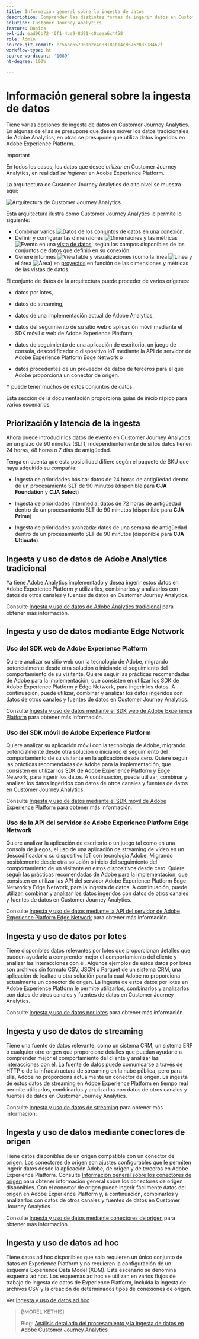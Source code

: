 ```yaml
---
title: Información general sobre la ingesta de datos
description: Comprender las distintas formas de ingerir datos en Customer Journey Analytics
solution: Customer Journey Analytics
feature: Basics
exl-id: ead96b72-40f1-4ce9-8d91-c8ceea6c4458
role: Admin
source-git-commit: ec56bc657961b2e4e8318ab14cd676288398462f
workflow-type: ht
source-wordcount: '1089'
ht-degree: 100%

---
```


# Información general sobre la ingesta de datos

Tiene varias opciones de ingesta de datos en Customer Journey Analytics. En algunas de ellas se presupone que desea mover los datos tradicionales de Adobe Analytics, en otras se presupone que utiliza datos ingeridos en Adobe Experience Platform.

>[!IMPORTANT]
>
>En todos los casos, los datos que desee _utilizar_ en Customer Journey Analytics, en realidad _se ingieren_ en Adobe Experience Platform.


La arquitectura de Customer Journey Analytics de alto nivel se muestra aquí:

![Arquitectura de Customer Journey Analytics](/help/getting-started/assets/cja-overview.svg)

Esta arquitectura ilustra cómo Customer Journey Analytics le permite lo siguiente:

* Combinar varios ![Datos](/help/assets/icons/Data.svg) de los conjuntos de datos en una [conexión](/help/connections/overview.md).
* Definir y configurar las dimensiones ![Dimensiones](/help/assets/icons/Dimensions.svg) y las métricas ![Evento](/help/assets/icons/Event.svg) en una [vista de datos](/help/data-views/data-views.md), según los campos disponibles de los conjuntos de datos que definió en su conexión.
* Genere informes ![ViewTable](/help/assets/icons/ViewTable.svg) y visualizaciones (como la línea ![Línea](/help/assets/icons/GraphTrend.svg) y el área ![Área](/help/assets/icons/GraphAreaStacked.svg)) en [proyectos](/help/analysis-workspace/home.md) en función de las dimensiones y métricas de las vistas de datos.

El conjunto de datos de la arquitectura puede proceder de varios orígenes:

* datos por lotes,

* datos de streaming,

* datos de una implementación actual de Adobe Analytics,

* datos del seguimiento de su sitio web o aplicación móvil mediante el SDK móvil o web de Adobe Experience Platform,

* datos de seguimiento de una aplicación de escritorio, un juego de consola, descodificador o dispositivo IoT mediante la API de servidor de Adobe Experience Platform Edge Network o

* datos procedentes de un proveedor de datos de terceros para el que Adobe proporciona un conector de origen.

Y puede tener muchos de estos conjuntos de datos.

Esta sección de la documentación proporciona guías de inicio rápido para varios escenarios.

## Priorización y latencia de la ingesta

Ahora puede introducir los datos de evento en Customer Journey Analytics en un plazo de 90 minutos (SLT), independientemente de si los datos tienen 24 horas, 48 horas o 7 días de antigüedad.

Tenga en cuenta que esta posibilidad difiere según el paquete de SKU que haya adquirido su compañía:

* Ingesta de prioridades básica: datos de 24 horas de antigüedad dentro de un procesamiento SLT de 90 minutos (disponible para **CJA Foundation** y **CJA Select**)

* Ingesta de prioridades intermedia: datos de 72 horas de antigüedad dentro de un procesamiento SLT de 90 minutos (disponible para **CJA Prime**)

* Ingesta de prioridades avanzada: datos de una semana de antigüedad dentro de un procesamiento SLT de 90 minutos (disponible para **CJA Ultimate**)

## Ingesta y uso de datos de Adobe Analytics tradicional

Ya tiene Adobe Analytics implementado y desea ingerir estos datos en Adobe Experience Platform y utilizarlos, combinarlos y analizarlos con datos de otros canales y fuentes de datos en Customer Journey Analytics.

Consulte [Ingesta y uso de datos de Adobe Analytics tradicional](./analytics.md) para obtener más información.


## Ingesta y uso de datos mediante Edge Network

### Uso del SDK web de Adobe Experience Platform

Quiere analizar su sitio web con la tecnología de Adobe, migrando potencialmente desde otra solución o iniciando el seguimiento del comportamiento de su visitante. Quiere seguir las prácticas recomendadas de Adobe para la implementación, que consisten en utilizar los SDK de Adobe Experience Platform y Edge Network, para ingerir los datos. A continuación, puede utilizar, combinar y analizar los datos ingeridos con datos de otros canales y fuentes de datos en Customer Journey Analytics.

Consulte [Ingesta y uso de datos mediante el SDK web de Adobe Experience Platform](./aepwebsdk.md) para obtener más información.

### Uso del SDK móvil de Adobe Experience Platform

Quiere analizar su aplicación móvil con la tecnología de Adobe, migrando potencialmente desde otra solución o iniciando el seguimiento del comportamiento de su visitante en la aplicación desde cero. Quiere seguir las prácticas recomendadas de Adobe para la implementación, que consisten en utilizar los SDK de Adobe Experience Platform y Edge Network, para ingerir los datos. A continuación, puede utilizar, combinar y analizar los datos ingeridos con datos de otros canales y fuentes de datos en Customer Journey Analytics.

Consulte [Ingesta y uso de datos mediante el SDK móvil de Adobe Experience Platform](./aepmobilesdk.md) para obtener más información.

### Uso de la API del servidor de Adobe Experience Platform Edge Network

Quiere analizar la aplicación de escritorio o un juego tal como en una consola de juegos, el uso de una aplicación de streaming de vídeo en un descodificador o su dispositivo IoT con tecnología Adobe. Migrando posiblemente desde otra solución o inicio del seguimiento del comportamiento de un visitante en estos dispositivos desde cero. Quiere seguir las prácticas recomendadas de Adobe para la implementación, que consisten en utilizar las API del servidor Adobe Experience Platform Edge Network y Edge Network, para la ingesta de datos. A continuación, puede utilizar, combinar y analizar los datos ingeridos con datos de otros canales y fuentes de datos en Customer Journey Analytics.

Consulte [Ingesta y uso de datos mediante la API del servidor de Adobe Experience Platform Edge Network](./serverapi.md) para obtener más información.

## Ingesta y uso de datos por lotes

Tiene disponibles datos relevantes por lotes que proporcionan detalles que pueden ayudarle a comprender mejor el comportamiento del cliente y analizar las interacciones con él. Algunos ejemplos de estos datos por lotes son archivos sin formato CSV, JSON o Parquet de un sistema CRM, una aplicación de lealtad u otra solución para la cual Adobe no proporciona actualmente un conector de origen. La ingesta de estos datos por lotes en Adobe Experience Platform le permite utilizarlos, combinarlos y analizarlos con datos de otros canales y fuentes de datos en Customer Journey Analytics.

Consulte [Ingesta y uso de datos por lotes](./batch.md) para obtener más información.

## Ingesta y uso de datos de streaming

Tiene una fuente de datos relevante, como un sistema CRM, un sistema ERP o cualquier otro origen que proporcione detalles que puedan ayudarle a comprender mejor el comportamiento del cliente y analizar las interacciones con él. La fuente de datos puede comunicarse a través de HTTP o de la infraestructura de streaming en la nube pública, pero para ella, Adobe no proporciona actualmente un conector de origen. La ingesta de estos datos de streaming en Adobe Experience Platform en tiempo real permite utilizarlos, combinarlos y analizarlos con datos de otros canales y fuentes de datos en Customer Journey Analytics.

Consulte [Ingesta y uso de datos de streaming](./streaming.md) para obtener más información.

## Ingesta y uso de datos mediante conectores de origen

Tiene datos disponibles de un origen compatible con un conector de origen. Los conectores de origen son ajustes configurables que le permiten ingerir datos desde la aplicación Adobe, de origen y de terceros en Adobe Experience Platform. Consulte [Información general sobre los conectores de origen](https://experienceleague.adobe.com/docs/experience-platform/sources/home.html?lang=es) para obtener información general sobre los conectores de origen disponibles. Con el conector de origen puede ingerir fácilmente datos del origen en Adobe Experience Platform y, a continuación, combinarlos y analizarlos con datos de otros canales y fuentes de datos en Customer Journey Analytics.

Consulte [Ingesta y uso de datos mediante conectores de origen](./sources.md) para obtener más información.

## Ingesta y uso de datos ad hoc

Tiene datos ad hoc disponibles que solo requieren un único conjunto de datos en Experience Platform y no requieren la configuración de un esquema Experience Data Model (XDM). Este escenario se denomina esquema ad hoc. Los esquemas ad hoc se utilizan en varios flujos de trabajo de ingesta de datos de Experience Platform, incluida la ingesta de archivos CSV y la creación de determinados tipos de conexiones de origen.

Ver [Ingesta y uso de datos ad hoc](./adhoc.md)

>[!MORELIKETHIS]
>
>Blog: [Análisis detallado del procesamiento y la ingesta de datos en Adobe Customer Journey Analytics](https://experienceleaguecommunities.adobe.com/t5/adobe-analytics-blogs/a-closer-look-at-data-processing-amp-ingestion-in-adobe-customer/ba-p/665091)

